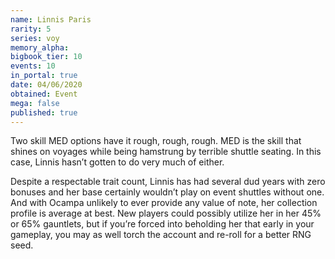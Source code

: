 ```yaml
---
name: Linnis Paris
rarity: 5
series: voy
memory_alpha:
bigbook_tier: 10
events: 10
in_portal: true
date: 04/06/2020
obtained: Event
mega: false
published: true
---
```


Two skill MED options have it rough, rough, rough. MED is the skill that shines on voyages while being hamstrung by terrible shuttle seating. In this case, Linnis hasn’t gotten to do very much of either.

Despite a respectable trait count, Linnis has had several dud years with zero bonuses and her base certainly wouldn’t play on event shuttles without one. And with Ocampa unlikely to ever provide any value of note, her collection profile is average at best. New players could possibly utilize her in her 45% or 65% gauntlets, but if you’re forced into beholding her that early in your gameplay, you may as well torch the account and re-roll for a better RNG seed.
